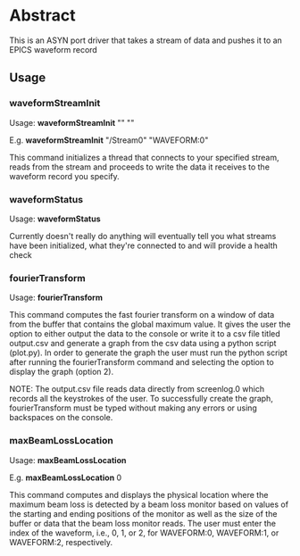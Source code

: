 # Abstract
This is an ASYN port driver that takes a stream of data and pushes it to an EPICS waveform record

## Usage
### waveformStreamInit
Usage: **waveformStreamInit** "<Path to stream>" "<Waveform record asyn Identifier>"

E.g. **waveformStreamInit** "/Stream0" "WAVEFORM:0"

This command initializes a thread that connects to your specified stream, reads from the stream and proceeds to write the data it receives to the waveform record you specify.

### waveformStatus
Usage: **waveformStatus**

Currently doesn't really do anything will eventually tell you what streams have been initialized, what they're connected to and will provide a health check

### fourierTransform
Usage: **fourierTransform**

This command computes the fast fourier transform on a window of data from the buffer that contains the global maximum value. It gives the user the option to either output the data to the console or write it to a csv file titled output.csv and generate a graph from the csv data using a python script (plot.py).
In order to generate the graph the user must run the python script after running the fourierTransform command and selecting the option to display the graph (option 2).

NOTE: The output.csv file reads data directly from screenlog.0 which records all the keystrokes of the user. To successfully create the graph, fourierTransform must be typed without making any errors or using backspaces on the console.

### maxBeamLossLocation
Usage: **maxBeamLossLocation** <Waveform Index>

E.g. **maxBeamLossLocation** 0

This command computes and displays the physical location where the maximum beam loss is detected by a beam loss monitor based on values of the starting and ending positions of the monitor as well as the size of the buffer or data that the beam loss monitor reads. The user must enter the index of the waveform, i.e., 0, 1, or 2, for WAVEFORM:0, WAVEFORM:1, or WAVEFORM:2, respectively.